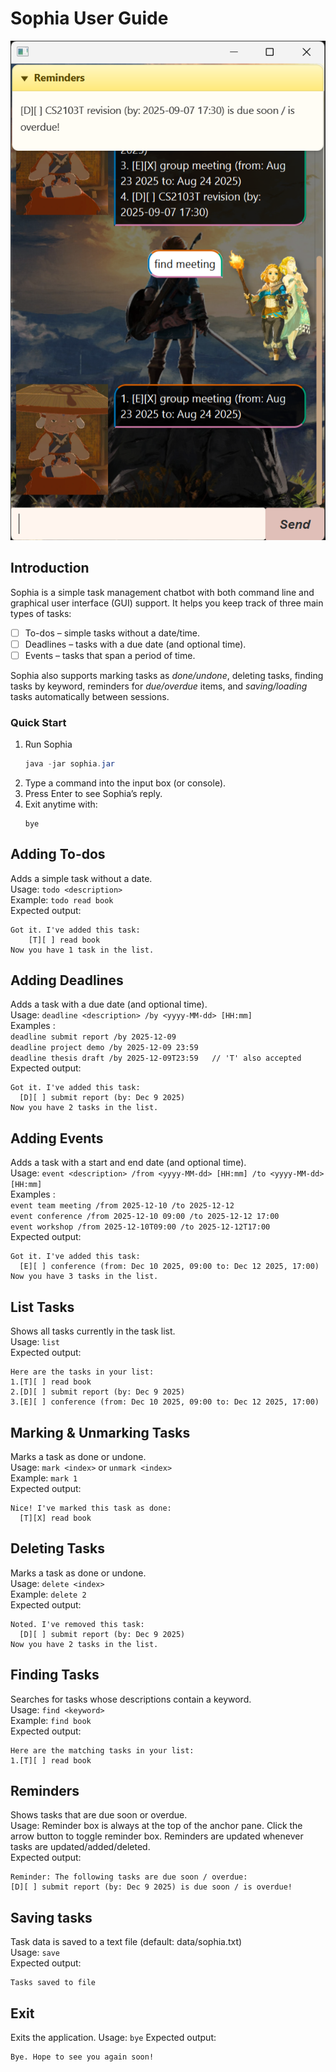 # Sophia User Guide
![alt text](./Ui.png)
## Introduction

Sophia is a simple task management chatbot with both command line and graphical user interface (GUI) support.
It helps you keep track of three main types of tasks:

- [ ] To-dos – simple tasks without a date/time.
- [ ] Deadlines – tasks with a due date (and optional time).
- [ ] Events – tasks that span a period of time.

Sophia also supports marking tasks as *done/undone*, deleting tasks, finding tasks by keyword, reminders for *due/overdue* items, and *saving/loading* tasks automatically between sessions.

### Quick Start
1. Run Sophia
    ```java
    java -jar sophia.jar
    ```
2. Type a command into the input box (or console).
3. Press Enter to see Sophia’s reply.
4. Exit anytime with:
    ```text
    bye
    ```
   
## Adding To-dos
Adds a simple task without a date. <br>
Usage: `todo <description>`<br>
Example: `todo read book` <br>
Expected output:    
```text
Got it. I've added this task:
    [T][ ] read book
Now you have 1 task in the list.
```

## Adding Deadlines
Adds a task with a due date (and optional time).<br>
Usage: `deadline <description> /by <yyyy-MM-dd> [HH:mm]`<br>
Examples :
<br>`deadline submit report /by 2025-12-09`<br>
`deadline project demo /by 2025-12-09 23:59`<br>
`deadline thesis draft /by 2025-12-09T23:59   // 'T' also accepted` <br>
Expected output:
```text
Got it. I've added this task:
  [D][ ] submit report (by: Dec 9 2025)
Now you have 2 tasks in the list.   
```

## Adding Events
Adds a task with a start and end date (and optional time).<br>
Usage: `event <description> /from <yyyy-MM-dd> [HH:mm] /to <yyyy-MM-dd> [HH:mm]`<br>
Examples :
<br>`event team meeting /from 2025-12-10 /to 2025-12-12`<br>
`event conference /from 2025-12-10 09:00 /to 2025-12-12 17:00`<br>
`event workshop /from 2025-12-10T09:00 /to 2025-12-12T17:00
` <br>
Expected output:
```text
Got it. I've added this task:
  [E][ ] conference (from: Dec 10 2025, 09:00 to: Dec 12 2025, 17:00)
Now you have 3 tasks in the list.
```

## List Tasks
Shows all tasks currently in the task list. <br>
Usage: `list`<br>
Expected output:
```text
Here are the tasks in your list:
1.[T][ ] read book
2.[D][ ] submit report (by: Dec 9 2025)
3.[E][ ] conference (from: Dec 10 2025, 09:00 to: Dec 12 2025, 17:00)
```
## Marking & Unmarking Tasks
Marks a task as done or undone. <br>
Usage: `mark <index>` or `unmark <index>`<br>
Example: `mark 1`<br>
Expected output:
```text
Nice! I've marked this task as done:
  [T][X] read book
```
## Deleting Tasks
Marks a task as done or undone. <br>
Usage: `delete <index>`<br>
Example: `delete 2`<br>
Expected output:
```text
Noted. I've removed this task:
  [D][ ] submit report (by: Dec 9 2025)
Now you have 2 tasks in the list.
```
## Finding Tasks
Searches for tasks whose descriptions contain a keyword. <br>
Usage: `find <keyword>`<br>
Example: `find book`<br>
Expected output:
```text
Here are the matching tasks in your list:
1.[T][ ] read book
```
## Reminders
Shows tasks that are due soon or overdue. <br>
Usage: Reminder box is always at the top of the anchor pane. Click the arrow button to toggle reminder box. 
Reminders are updated whenever tasks are updated/added/deleted. <br>
Expected output:
```text
Reminder: The following tasks are due soon / overdue:
[D][ ] submit report (by: Dec 9 2025) is due soon / is overdue!
```
## Saving tasks
Task data is saved to a text file (default: data/sophia.txt) <br>
Usage: `save` <br>
Expected output:
```text
Tasks saved to file
```

## Exit 
Exits the application.
Usage: `bye`
Expected output:
```text
Bye. Hope to see you again soon!
```
